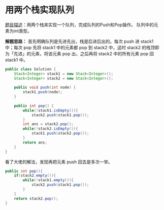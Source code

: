 # 用两个栈实现队列

[题目描述](https://www.nowcoder.com/practice/54275ddae22f475981afa2244dd448c6?tpId=13&tqId=11158&tPage=1&rp=1&ru=%2Fta%2Fcoding-interviews&qru=%2Fta%2Fcoding-interviews%2Fquestion-ranking)：用两个栈来实现一个队列，完成队列的Push和Pop操作。 队列中的元素为int类型。

**解题思路：** 首先明确队列是先进先出，栈是后进后出的。每次 push 进 stack1 中；每次 pop 先将 stack1 中的元素都 pop 到 stack2 中，这时 stack2 的栈顶即为「先进」的元素，将该元素 pop 出，之后再将 stack2 中的所有元素 pop 回 stack1 中。

```java
public class Solution {
    Stack<Integer> stack1 = new Stack<Integer>();
    Stack<Integer> stack2 = new Stack<Integer>();
	
    public void push(int node) {
        stack1.push(node);
    }
    
    public int pop() {
        while(!stack1.isEmpty()){
            stack2.push(stack1.pop());
        }
        int ans = stack2.pop();
        while(!stack2.isEmpty()){
            stack1.push(stack2.pop());
        }
        return ans;
    }
}
```
看了大佬的解法，发现再把元素 push 回去是多次一举。
```java
public int pop(){
    if(stack2.empty()){
        while(!stack1.empty()){
            stack2.push(stack1.pop());
        }
    }
    return stack2.pop();
}
```